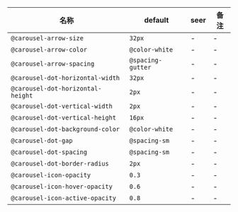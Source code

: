 | 名称 | default | seer | 备注 |
| --- | --- | --- | --- |
| `@carousel-arrow-size` | `32px` | - | - |
| `@carousel-arrow-color` | `@color-white` | - | - |
| `@carousel-arrow-spacing` | `@spacing-gutter` | - | - |
| `@carousel-dot-horizontal-width` | `32px` | - | - |
| `@carousel-dot-horizontal-height` | `2px` | - | - |
| `@carousel-dot-vertical-width` | `2px` | - | - |
| `@carousel-dot-vertical-height` | `16px` | - | - |
| `@carousel-dot-background-color` | `@color-white` | - | - |
| `@carousel-dot-gap` | `@spacing-sm` | - | - |
| `@carousel-dot-spacing` | `@spacing-sm` | - | - |
| `@carousel-dot-border-radius` | `2px` | - | - |
| `@carousel-icon-opacity` | `0.3` | - | - |
| `@carousel-icon-hover-opacity` | `0.6` | - | - |
| `@carousel-icon-active-opacity` | `0.8` | - | - |
